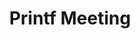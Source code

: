 ---
credit:
- Joseph Ravichandran
featured: false
recording: ''
slides: printf_meeting.pdf
tags:
- '%x: print hex'
- '%d: print decimal'
- '%s: print string given pointer to string on stack'
- '%n: store number of characters printed thus far into a pointer on the stack'
- reversing
- pwn
time_close: ''
time_start: '2018-10-22T02:15:00.000000Z'
title: Printf Meeting
---